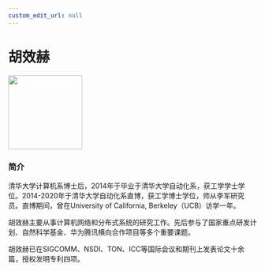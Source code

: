 ```yaml
---
custom_edit_url: null
---
```


# 胡效赫

<div style={{textAlign: 'right'}}>
  <img width="150" src="../../../../img/xiaohe.jpg"/>
</div>

### 简介

清华大学计算机系博士后，2014年于毕业于清华大学自动化系，获工学学士学位。2014-2020年于清华大学自动化系直博，获工学博士学位，师从李军研究员。直博期间，曾在University of California, Berkeley（UCB）访学一年。

胡效赫主要从事计算机网络和分布式系统的研究工作。先后参与了国家重点研发计划、自然科学基金、华为腾讯横向合作项目等多个重要课题。

胡效赫已在SIGCOMM、NSDI、TON、ICC等国际会议和期刊上发表论文十余篇，授权发明专利四项。
